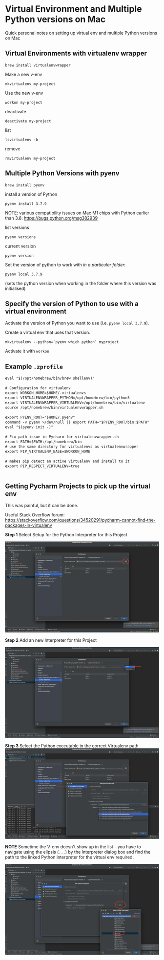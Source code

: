 # Virtual Environment and Multiple Python versions on Mac
Quick personal notes on setting up virtual env and multiple Python versions on Mac


## Virtual Environments with virtualenv wrapper

```
brew install virtualenvwrapper
```

Make a new v-env

```
mkvirtualenv my-project
```

Use the new v-env

```
workon my-project
```

deactivate
```
deactivate my-project
```

list
```
lsvirtualenv -b
```


remove

```
rmvirtualenv my-project
```



## Multiple Python Versions with pyenv

```
brew install pyenv
```

install a version of Python
```
pyenv install 3.7.9
```

NOTE: various compatibility issues on Mac M1 chips with Python earlier than 3.8: https://bugs.python.org/msg382939

list versions 
```
pyenv versions
```

current version
```
pyenv version
```

Set the version of python to work with *in a particular folder*:
```
pyenv local 3.7.9
```
(sets the python version when working in the folder where this version was initialised)

## Specify the version of Python to use with a virtual environment

Activate the version of Python you want to use (i.e. `pyenv local 3.7.9`).   

Create a virtual env that uses that version.

```
mkvirtualenv --python=`pyenv which python` myproject
```


Activate it with `workon`

## Example `.zprofile`

```
eval "$(/opt/homebrew/bin/brew shellenv)"

# Configuration for virtualenv
export WORKON_HOME=$HOME/.virtualenvs
export VIRTUALENVWRAPPER_PYTHON=/opt/homebrew/bin/python3
export VIRTUALENVWRAPPER_VIRTUALENV=/opt/homebrew/bin/virtualenv
source /opt/homebrew/bin/virtualenvwrapper.sh

export PYENV_ROOT="$HOME/.pyenv"
command -v pyenv >/dev/null || export PATH="$PYENV_ROOT/bin:$PATH"
eval "$(pyenv init -)"

# Fix path issue in Pycharm for virtualenvwrapper.sh 
export PATH=$PATH:/opt/homebrew/bin
# use the same directory for virtualenvs as virtualenvwrapper
export PIP_VIRTUALENV_BASE=$WORKON_HOME

# makes pip detect an active virtualenv and install to it
export PIP_RESPECT_VIRTUALENV=true
                
```


## Getting Pycharm Projects to pick up the virtual env

This was painful, but it can be done.

Useful Stack Overflow forum: https://stackoverflow.com/questions/34520291/pycharm-cannot-find-the-packages-in-virtualenv

**Step 1** Select Setup for the Python Interpreter for this Project

![Alt text](pycharm_screenshot_Step1.png?raw=true "Step1")

**Step 2** Add an new Interpreter for this Project

![Alt text](pycharm_screenshot_Step2.png?raw=true "Step2")

**Step 3** Select the Python executable in the correct Virtualenv path
![Alt text](pycharm_screenshot_Step3.png?raw=true "Step3")

**NOTE** Sometime the V-env doesn't show up in the list - you have to navigate using the elipsis (`...`) by the Interpreter dialog box and find the path to the linked Python interpreter for the virtual env required.

![Alt text](pycharm_screenshot_Step3_b.png?raw=true "Step3_b")

